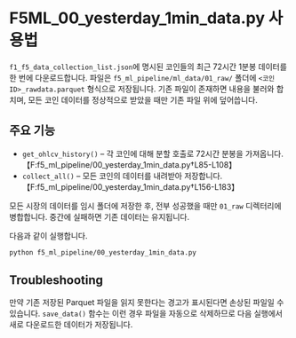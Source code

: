 # F5ML_00_yesterday_1min_data.py 사용법

`f1_f5_data_collection_list.json`에 명시된 코인들의 최근 72시간 1분봉 데이터를 한 번에 다운로드합니다.
파일은 `f5_ml_pipeline/ml_data/01_raw/` 폴더에 `<코인ID>_rawdata.parquet` 형식으로 저장됩니다.
기존 파일이 존재하면 내용을 불러와 합치며, 모든 코인 데이터를 정상적으로 받았을 때만 기존 파일 위에 덮어씁니다.

## 주요 기능
- `get_ohlcv_history()` – 각 코인에 대해 분할 호출로 72시간 분봉을 가져옵니다.【F:f5_ml_pipeline/00_yesterday_1min_data.py†L85-L108】
- `collect_all()` – 모든 코인의 데이터를 내려받아 저장합니다.【F:f5_ml_pipeline/00_yesterday_1min_data.py†L156-L183】

모든 시장의 데이터를 임시 폴더에 저장한 후, 전부 성공했을 때만
`01_raw` 디렉터리에 병합합니다. 중간에 실패하면 기존 데이터는 유지됩니다.

다음과 같이 실행합니다.
```bash
python f5_ml_pipeline/00_yesterday_1min_data.py
```

## Troubleshooting

만약 기존 저장된 Parquet 파일을 읽지 못한다는 경고가 표시된다면 손상된 파일일 수 있습니다.
`save_data()` 함수는 이런 경우 파일을 자동으로 삭제하므로 다음 실행에서 새로 다운로드한 데이터가 저장됩니다.
